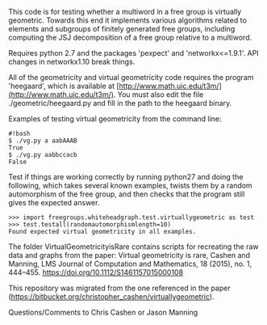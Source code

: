 This code is for testing whether a multiword in a free group is virtually geometric. Towards this end it implements various algorithms related to elements and subgroups of finitely generated free groups, including computing the JSJ decomposition of a free group relative to a multiword. 

Requires python 2.7 and the packages 'pexpect' and 'networkx<=1.9.1'. API changes in networkx1.10 break things.  

All of the geometricity and virtual geometricity code requires the program 'heegaard', which is available at [http://www.math.uic.edu/t3m/](http://www.math.uic.edu/t3m/). You must also edit the file ./geometric/heegaard.py and fill in the path to the heegaard binary.


Examples of testing virtual geometricity from the command line:

```
#!bash
$ ./vg.py a aabAAAB
True
$ ./vg.py aabbccacb
False
```

Test if things are working correctly by running python27 and doing the following, which takes several known examples, twists them by a random automorphism of the free group, and then checks that the program still gives the expected answer.
```
>>> import freegroups.whiteheadgraph.test.virtuallygeometric as test
>>> test.testall(randomautomorphismlength=10)
Found expected virtual geometricity in all examples.
```

The folder VirtualGeometricityisRare contains scripts for recreating the raw data and graphs from the paper:
Virtual geometricity is rare, Cashen and Manning,
LMS Journal of Computation and Mathematics, 18 (2015), no. 1, 444–455.
https://doi.org/10.1112/S1461157015000108

This repository was migrated from the one referenced in the paper (https://bitbucket.org/christopher_cashen/virtuallygeometric).

Questions/Comments to Chris Cashen or Jason Manning
